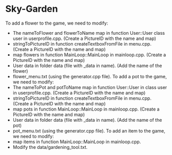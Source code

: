 # Sky-Garden

To add a flower to the game, we need to modify:
- The nameToFlower and flowerToName map in function User::User class user in userprofile.cpp. (Create a PictureID with the name and map)
- stringToPictureID in function createTextboxFromFile in menu.cpp. (Create a PictureID with the name and map)
- map flowers in function MainLoop::MainLoop in mainloop.cpp. (Create a PictureID with the name and map)
- User data in folder data (file with _data in name). (Add the name of the flower)
- flower_menu.txt (using the generator.cpp file).
To add a pot to the game, we need to modify:
- The nameToPot and potToName map in function User::User in class user in userprofile.cpp. (Create a PictureID with the name and map)
- stringToPictureID in function createTextboxFromFile in menu.cpp. (Create a PictureID with the name and map)
- map pots in function MainLoop::MainLoop in mainloop.cpp. (Create a PictureID with the name and map)
- User data in folder data (file with _data in name). (Add the name of the pot)
- pot_menu.txt (using the generator.cpp file).
To add an item to the game, we need to modify:
- map items in function MainLoop::MainLoop in mainloop.cpp.
- Modify the data/gardening_tool.txt.